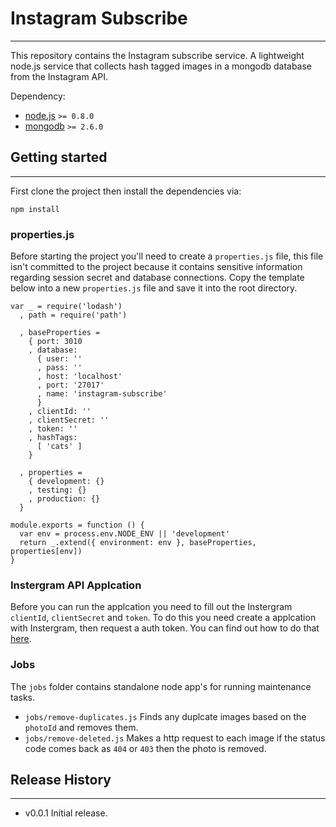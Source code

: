# Instagram Subscribe
---

This repository contains the Instagram subscribe service. A lightweight node.js service that collects hash tagged images in a mongodb database from the Instagram API.

Dependency:
  - [node.js](http://nodejs.org) `>= 0.8.0`
  - [mongodb](http://www.mongodb.org/) `>= 2.6.0`

## Getting started
---

First clone the project then install the dependencies via:

`npm install`

### properties.js

Before starting the project you'll need to create a `properties.js` file, this file isn't committed to the project because it contains sensitive information regarding session secret and database connections. Copy the template below into a new `properties.js` file and save it into the root directory.

```
var _ = require('lodash')
  , path = require('path')

  , baseProperties =
    { port: 3010
    , database:
      { user: ''
      , pass: ''
      , host: 'localhost'
      , port: '27017'
      , name: 'instagram-subscribe'
      }
    , clientId: ''
    , clientSecret: ''
    , token: ''
    , hashTags:
      [ 'cats' ]
    }

  , properties =
    { development: {}
    , testing: {}
    , production: {}
  }

module.exports = function () {
  var env = process.env.NODE_ENV || 'development'
  return _.extend({ environment: env }, baseProperties, properties[env])
}
```

### Instergram API Applcation

Before you can run the applcation you need to fill out the Instergram `clientId`, `clientSecret` and `token`. To do this you need create a applcation with Instergram, then request a auth token. You can find out how to do that [here](http://dmolsen.com/2013/04/05/generating-access-tokens-for-instagram/).

### Jobs

The `jobs` folder contains standalone node app's for running maintenance tasks.

* `jobs/remove-duplicates.js` Finds any duplcate images based on the `photoId` and removes them.
* `jobs/remove-deleted.js` Makes a http request to each image if the status code comes back as `404` or `403` then the photo is removed.

## Release History
---

* v0.0.1 Initial release.
